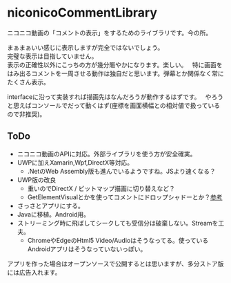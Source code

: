 # niconicoCommentLibrary
ニコニコ動画の「コメントの表示」をするためのライブラリです。今の所。

まぁまぁいい感じに表示しますが完全ではないでしょう。  
完璧な表示は目指していません。  
表示の正確性以外にこっちの方が幾分賑やかになります。楽しい。  
特に画面をはみ出るコメントを一周させる動作は独自だと思います。弾幕とか関係なく常にたくさん表示。

interfaceに沿って実装すれば描画先はなんだろうが動作するはずです。  
やろうと思えばコンソールでだって動くはず(座標を画面横幅との相対値で扱っているので非推奨)。

## ToDo
* ニコニコ動画のAPIに対応。外部ライブラリを使う方が安全確実。
* UWPに加えXamarin,Wpf,DirectX等対応。
  * .NetのWeb Assembly版も進んでいるようですね。JSより速くなる？
* UWP版の改良
  * 重いのでDirectX / ビットマップ描画に切り替えなど？
  * GetElementVisualとかを使ってコメントにドロップシャドーとか？[参考](https://stackoverflow.com/questions/41303196/how-to-create-a-drop-shadow-effect-for-the-button-in-uwp)
* さっさとアプリにする。
* Javaに移植。Android用。
* ストリーミング時に飛ばしてシークしても受信分は破棄しない。Streamを工夫。
  * ChromeやEdgeのHtml5 Video/Audioはそうなってる。使っているAndroidアプリはそうなっていないっぽい。

アプリを作った場合はオープンソースで公開するとは思いますが、多分ストア版には広告入れます。
